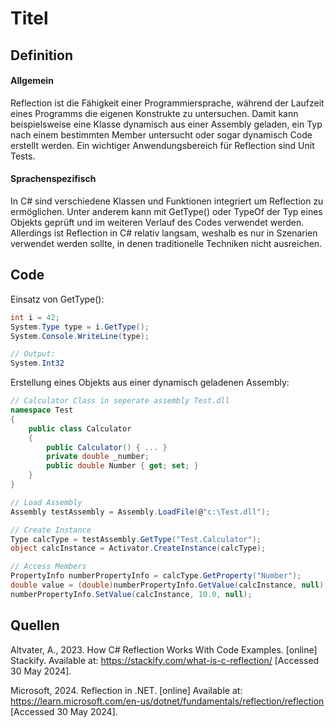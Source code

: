 # Titel

## Definition

#### Allgemein

Reflection ist die Fähigkeit einer Programmiersprache, während der Laufzeit eines Programms die eigenen Konstrukte zu untersuchen.
Damit kann beispielsweise eine Klasse dynamisch aus einer Assembly geladen, ein Typ nach einem bestimmten Member untersucht oder sogar dynamisch Code erstellt werden.
Ein wichtiger Anwendungsbereich für Reflection sind Unit Tests.

#### Sprachenspezifisch

In C# sind verschiedene Klassen und Funktionen integriert um Reflection zu ermöglichen.
Unter anderem kann mit GetType() oder TypeOf der Typ eines Objekts geprüft und im weiteren Verlauf des Codes verwendet werden.
Allerdings ist Reflection in C# relativ langsam, weshalb es nur in Szenarien verwendet werden sollte, in denen traditionelle Techniken nicht ausreichen.

## Code

Einsatz von GetType():
```cs
int i = 42;
System.Type type = i.GetType();
System.Console.WriteLine(type);

// Output:
System.Int32
```

Erstellung eines Objekts aus einer dynamisch geladenen Assembly:
```cs
// Calculator Class in seperate assembly Test.dll
namespace Test
{
    public class Calculator
    {
        public Calculator() { ... }
        private double _number;
        public double Number { get; set; }
    }
}

// Load Assembly
Assembly testAssembly = Assembly.LoadFile(@"c:\Test.dll");

// Create Instance
Type calcType = testAssembly.GetType("Test.Calculator");
object calcInstance = Activator.CreateInstance(calcType);

// Access Members
PropertyInfo numberPropertyInfo = calcType.GetProperty("Number");
double value = (double)numberPropertyInfo.GetValue(calcInstance, null);
numberPropertyInfo.SetValue(calcInstance, 10.0, null);
```

## Quellen

Altvater, A., 2023. How C# Reflection Works With Code Examples. [online] Stackify. Available at: <https://stackify.com/what-is-c-reflection/> [Accessed 30 May 2024].

Microsoft, 2024. Reflection in .NET. [online] Available at: <https://learn.microsoft.com/en-us/dotnet/fundamentals/reflection/reflection> [Accessed 30 May 2024].